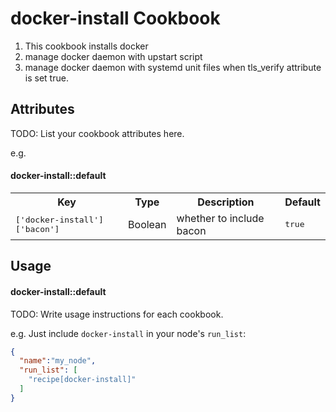 docker-install Cookbook
=======================
1. This cookbook installs docker
2. manage docker daemon with upstart script
3. manage docker daemon with systemd unit files when tls_verify attribute is set true.


Attributes
----------
TODO: List your cookbook attributes here.

e.g.
#### docker-install::default
<table>
  <tr>
    <th>Key</th>
    <th>Type</th>
    <th>Description</th>
    <th>Default</th>
  </tr>
  <tr>
    <td><tt>['docker-install']['bacon']</tt></td>
    <td>Boolean</td>
    <td>whether to include bacon</td>
    <td><tt>true</tt></td>
  </tr>
</table>

Usage
-----
#### docker-install::default
TODO: Write usage instructions for each cookbook.

e.g.
Just include `docker-install` in your node's `run_list`:

```json
{
  "name":"my_node",
  "run_list": [
    "recipe[docker-install]"
  ]
}
```

